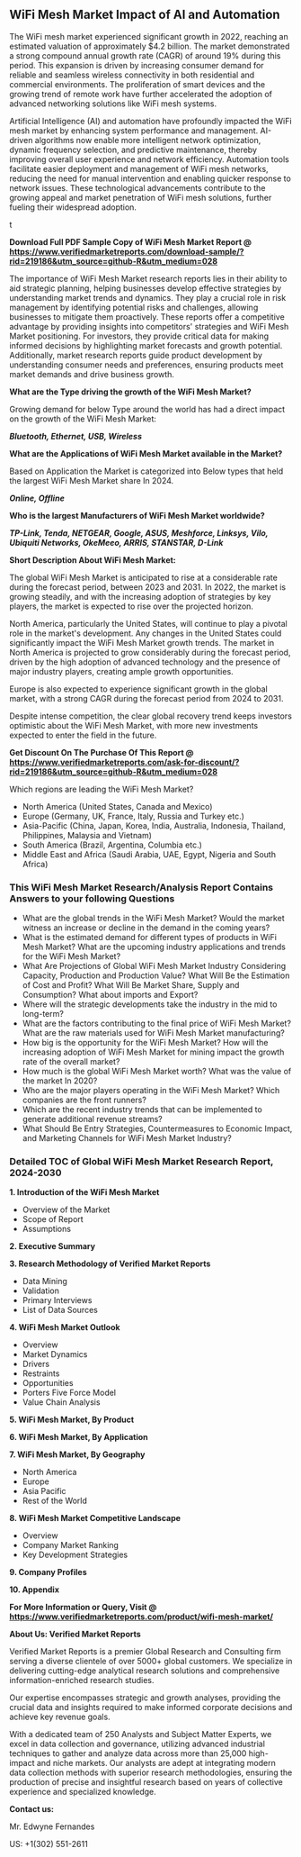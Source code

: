 <h2>WiFi Mesh Market Impact of AI and Automation</h2><p>The WiFi mesh market experienced significant growth in 2022, reaching an estimated valuation of approximately $4.2 billion. The market demonstrated a strong compound annual growth rate (CAGR) of around 19% during this period. This expansion is driven by increasing consumer demand for reliable and seamless wireless connectivity in both residential and commercial environments. The proliferation of smart devices and the growing trend of remote work have further accelerated the adoption of advanced networking solutions like WiFi mesh systems.</p><p>Artificial Intelligence (AI) and automation have profoundly impacted the WiFi mesh market by enhancing system performance and management. AI-driven algorithms now enable more intelligent network optimization, dynamic frequency selection, and predictive maintenance, thereby improving overall user experience and network efficiency. Automation tools facilitate easier deployment and management of WiFi mesh networks, reducing the need for manual intervention and enabling quicker response to network issues. These technological advancements contribute to the growing appeal and market penetration of WiFi mesh solutions, further fueling their widespread adoption.</p>t</p><p id="" class=""><strong>Download Full PDF Sample Copy of WiFi Mesh Market Report @ <a href="https://www.verifiedmarketreports.com/download-sample/?rid=219186&utm_source=github-R&utm_medium=028" target="_blank">https://www.verifiedmarketreports.com/download-sample/?rid=219186&utm_source=github-R&utm_medium=028</a></strong></p><p>The importance of&nbsp;WiFi Mesh Market research reports lies in their ability to aid strategic planning, helping businesses develop effective strategies by understanding market trends and dynamics. They play a crucial role in risk management by identifying potential risks and challenges, allowing businesses to mitigate them proactively. These reports offer a competitive advantage by providing insights into competitors' strategies and WiFi Mesh Market positioning. For investors, they provide critical data for making informed decisions by highlighting market forecasts and growth potential. Additionally, market research reports guide product development by understanding consumer needs and preferences, ensuring products meet market demands and drive business growth.</p><p><strong>What are the&nbsp;Type driving the growth of the WiFi Mesh Market?</strong></p><p id="" class="">Growing demand for below Type around the world has had a direct impact on the growth of the WiFi Mesh Market:</p><em><strong>Bluetooth, Ethernet, USB, Wireless</strong></em></p><strong>What are the&nbsp;Applications&nbsp;of WiFi Mesh Market available in the Market?</strong></p><p id="" class="">Based on Application the Market is categorized into Below types that held the largest WiFi Mesh Market share In 2024.</p><em><strong>Online, Offline</strong></em></p><strong>Who is the largest Manufacturers of WiFi Mesh Market worldwide?</strong></p><p><em><strong>TP-Link, Tenda, NETGEAR, Google, ASUS, Meshforce, Linksys, Vilo, Ubiquiti Networks, OkeMeeo, ARRIS, STANSTAR, D-Link</strong></em></p><p id="" class=""><strong>Short Description About WiFi Mesh Market:</strong></p><p>The global WiFi Mesh Market is anticipated to rise at a considerable rate during the forecast period, between 2023 and 2031. In 2022, the market is growing steadily, and with the increasing adoption of strategies by key players, the market is expected to rise over the projected horizon.</p><p>North America, particularly the United States, will continue to play a pivotal role in the market's development. Any changes in the United States could significantly impact the WiFi Mesh Market growth trends. The market in North America is projected to grow considerably during the forecast period, driven by the high adoption of advanced technology and the presence of major industry players, creating ample growth opportunities.</p><p>Europe is also expected to experience significant growth in the global market, with a strong CAGR during the forecast period from 2024 to 2031.</p><p>Despite intense competition, the clear global recovery trend keeps investors optimistic about the WiFi Mesh Market, with more new investments expected to enter the field in the future.</p><p id="" class=""><strong>Get Discount On The Purchase Of This Report @ <a href="https://www.verifiedmarketreports.com/ask-for-discount/?rid=219186&utm_source=github-R&utm_medium=028" target="_blank">https://www.verifiedmarketreports.com/ask-for-discount/?rid=219186&utm_source=github-R&utm_medium=028</a></strong></p>Which regions are leading the WiFi Mesh Market?</p><ul><li>North America (United States, Canada and Mexico)</li><li>Europe (Germany, UK, France, Italy, Russia and Turkey etc.)</li><li>Asia-Pacific (China, Japan, Korea, India, Australia, Indonesia, Thailand, Philippines, Malaysia and Vietnam)</li><li>South America (Brazil, Argentina, Columbia etc.)</li><li>Middle East and Africa (Saudi Arabia, UAE, Egypt, Nigeria and South Africa)</li></ul><h3 id="" class="">This WiFi Mesh Market Research/Analysis Report Contains Answers to your following Questions</h3><ul><li>What are the global trends in the WiFi Mesh Market? Would the market witness an increase or decline in the demand in the coming years?</li><li>What is the estimated demand for different types of products in WiFi Mesh Market? What are the upcoming industry applications and trends for the WiFi Mesh Market?</li><li>What Are Projections of Global WiFi Mesh Market Industry Considering Capacity, Production and Production Value? What Will Be the Estimation of Cost and Profit? What Will Be Market Share, Supply and Consumption? What about imports and Export?</li><li>Where will the strategic developments take the industry in the mid to long-term?</li><li>What are the factors contributing to the final price of WiFi Mesh Market? What are the raw materials used for WiFi Mesh Market manufacturing?</li><li>How big is the opportunity for the WiFi Mesh Market? How will the increasing adoption of WiFi Mesh Market for mining impact the growth rate of the overall market?</li><li>How much is the global WiFi Mesh Market worth? What was the value of the market In 2020?</li><li>Who are the major players operating in the WiFi Mesh Market? Which companies are the front runners?</li><li>Which are the recent industry trends that can be implemented to generate additional revenue streams?</li><li>What Should Be Entry Strategies, Countermeasures to Economic Impact, and Marketing Channels for WiFi Mesh Market Industry?</li></ul><h3 id="" class="">Detailed TOC of Global WiFi Mesh Market Research Report, 2024-2030</h3><p id="" class=""><strong>1. Introduction of the WiFi Mesh Market</strong></p><ul><li>Overview of the Market</li><li>Scope of Report</li><li>Assumptions</li></ul><p id="" class=""><strong>2. Executive Summary</strong></p><p id="" class=""><strong>3. Research Methodology of Verified Market Reports</strong></p><ul><li>Data Mining</li><li>Validation</li><li>Primary Interviews</li><li>List of Data Sources</li></ul><p id="" class=""><strong>4. WiFi Mesh Market Outlook</strong></p><ul><li>Overview</li><li>Market Dynamics</li><li>Drivers</li><li>Restraints</li><li>Opportunities</li><li>Porters Five Force Model</li><li>Value Chain Analysis</li></ul><p id="" class=""><strong>5. WiFi Mesh Market, By Product</strong></p><p id="" class=""><strong>6. WiFi Mesh Market, By Application</strong></p><p id="" class=""><strong>7. WiFi Mesh Market, By Geography</strong></p><ul><li>North America</li><li>Europe</li><li>Asia Pacific</li><li>Rest of the World</li></ul><p id="" class=""><strong>8. WiFi Mesh Market Competitive Landscape</strong></p><ul><li>Overview</li><li>Company Market Ranking</li><li>Key Development Strategies</li></ul><p id="" class=""><strong>9. Company Profiles</strong></p><p id="" class=""><strong>10. Appendix</strong></p><p id="" class=""><strong>For More Information or Query, Visit @ <a href="https://www.verifiedmarketreports.com/product/wifi-mesh-market/" target="_blank">https://www.verifiedmarketreports.com/product/wifi-mesh-market/</a></strong></p><p id="" class=""><strong>About Us: Verified Market Reports</strong></p><p id="" class="">Verified Market Reports is a premier Global Research and Consulting firm serving a diverse clientele of over 5000+ global customers. We specialize in delivering cutting-edge analytical research solutions and comprehensive information-enriched research studies.</p><p id="" class="">Our expertise encompasses strategic and growth analyses, providing the crucial data and insights required to make informed corporate decisions and achieve key revenue goals.</p><p id="" class="">With a dedicated team of 250 Analysts and Subject Matter Experts, we excel in data collection and governance, utilizing advanced industrial techniques to gather and analyze data across more than 25,000 high-impact and niche markets. Our analysts are adept at integrating modern data collection methods with superior research methodologies, ensuring the production of precise and insightful research based on years of collective experience and specialized knowledge.</p><p id="" class=""><strong>Contact us:</strong></p><p id="" class="">Mr. Edwyne Fernandes</p><p id="" class="">US: +1(302) 551-2611</p>